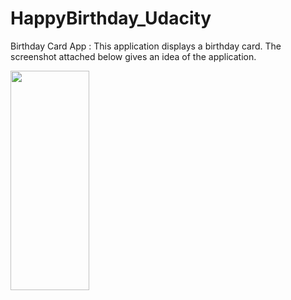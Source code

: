 # HappyBirthday_Udacity

Birthday Card App :
This application displays a birthday card. 
The screenshot attached below gives an idea of the application.


<img src="https://user-images.githubusercontent.com/32461344/51269479-a140db00-19e8-11e9-8b14-259f1039b6c0.png" width="50%" height="30%">

